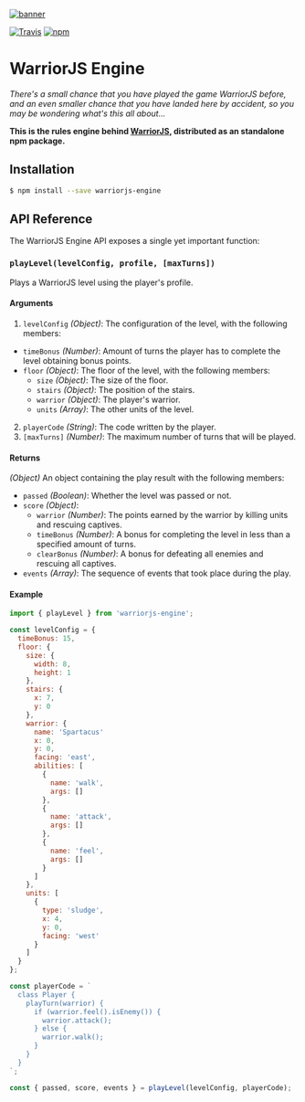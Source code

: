 [![banner](https://cdn.rawgit.com/olistic/warriorjs-engine/master/warriorjs-logo.svg)](https://github.com/olistic/warriorjs)

[![Travis](https://img.shields.io/travis/olistic/warriorjs-engine.svg?style=flat-square)](https://travis-ci.org/olistic/warriorjs-engine)
[![npm](https://img.shields.io/npm/v/warriorjs-engine.svg?style=flat-square)](https://www.npmjs.com/package/warriorjs-engine)

# WarriorJS Engine

*There's a small chance that you have played the game WarriorJS before, and an even smaller chance that you have landed here by accident, so you may be wondering what's this all about...*

**This is the rules engine behind [WarriorJS](https://github.com/olistic/warriorjs), distributed as an standalone npm package.**

## Installation

```bash
$ npm install --save warriorjs-engine
```

## API Reference

The WarriorJS Engine API exposes a single yet important function:

### `playLevel(levelConfig, profile, [maxTurns])`

Plays a WarriorJS level using the player's profile.

#### Arguments

1. `levelConfig` *(Object)*: The configuration of the level, with the following members:
  * `timeBonus` *(Number)*: Amount of turns the player has to complete the level obtaining bonus points.
  * `floor` *(Object)*: The floor of the level, with the following members:
    * `size` *(Object)*: The size of the floor.
    * `stairs` *(Object)*: The position of the stairs.
    * `warrior` *(Object)*: The player's warrior.
    * `units` *(Array)*: The other units of the level.
2. `playerCode` *(String)*: The code written by the player.
3. `[maxTurns]` *(Number)*: The maximum number of turns that will be played.

#### Returns

*(Object)* An object containing the play result with the following members:
  * `passed` *(Boolean)*: Whether the level was passed or not.
  * `score` *(Object)*:
    * `warrior` *(Number)*: The points earned by the warrior by killing units and rescuing captives.
    * `timeBonus` *(Number)*: A bonus for completing the level in less than a specified amount of turns.
    * `clearBonus` *(Number)*: A bonus for defeating all enemies and rescuing all captives.
  * `events` *(Array)*: The sequence of events that took place during the play.

#### Example

```javascript
import { playLevel } from 'warriorjs-engine';

const levelConfig = {
  timeBonus: 15,
  floor: {
    size: {
      width: 8,
      height: 1
    },
    stairs: {
      x: 7,
      y: 0
    },
    warrior: {
      name: 'Spartacus'
      x: 0,
      y: 0,
      facing: 'east',
      abilities: [
        {
          name: 'walk',
          args: []
        },
        {
          name: 'attack',
          args: []
        },
        {
          name: 'feel',
          args: []
        }
      ]
    },
    units: [
      {
        type: 'sludge',
        x: 4,
        y: 0,
        facing: 'west'
      }
    ]
  }
};

const playerCode = `
  class Player {
    playTurn(warrior) {
      if (warrior.feel().isEnemy()) {
        warrior.attack();
      } else {
        warrior.walk();
      }
    }
  }
`;

const { passed, score, events } = playLevel(levelConfig, playerCode);
```
